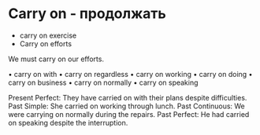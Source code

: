 # Carry on - продолжать


- carry on exercise
- Carry on efforts 

We must carry on our efforts.


• carry on with
• carry on regardless
• carry on working
• carry on doing
• carry on business
• carry on normally
• carry on speaking

Present Perfect: They have carried on with their plans despite difficulties.
Past Simple: She carried on working through lunch.
Past Continuous: We were carrying on normally during the repairs.
Past Perfect: He had carried on speaking despite the interruption.